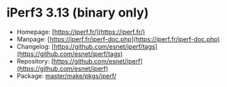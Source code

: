 # iPerf3 3.13 (binary only)
 - Homepage: [https://iperf.fr/](https://iperf.fr/)
 - Manpage: [https://iperf.fr/iperf-doc.php](https://iperf.fr/iperf-doc.php)
 - Changelog: [https://github.com/esnet/iperf/tags](https://github.com/esnet/iperf/tags)
 - Repository: [https://github.com/esnet/iperf](https://github.com/esnet/iperf)
 - Package: [master/make/pkgs/iperf/](https://github.com/Freetz-NG/freetz-ng/tree/master/make/pkgs/iperf/)

